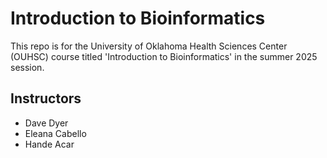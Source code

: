 # Introduction to Bioinformatics

This repo is for the University of Oklahoma Health Sciences Center (OUHSC) course titled 'Introduction to Bioinformatics' in the summer 2025 session. 

## Instructors

- Dave Dyer
- Eleana Cabello
- Hande Acar